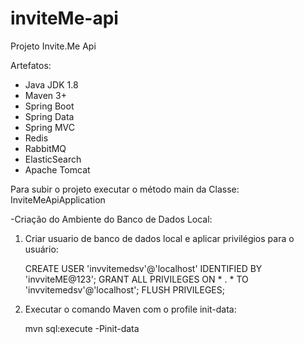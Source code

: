 # inviteMe-api
Projeto Invite.Me Api

Artefatos:
- Java JDK 1.8
- Maven 3+
- Spring Boot
- Spring Data
- Spring MVC
- Redis
- RabbitMQ
- ElasticSearch
- Apache Tomcat

Para subir o projeto executar o método main da Classe: InviteMeApiApplication

-Criação do Ambiente do Banco de Dados Local:

1) Criar usuario de banco de dados local e aplicar privilégios para o usuário:
 	
	CREATE USER 'invvitemedsv'@'localhost' IDENTIFIED BY 'invviteME@123';
	GRANT ALL PRIVILEGES ON * . * TO 'invvitemedsv'@'localhost';
	FLUSH PRIVILEGES;

2) Executar o comando Maven com o profile init-data:
	
	mvn sql:execute -Pinit-data
 	